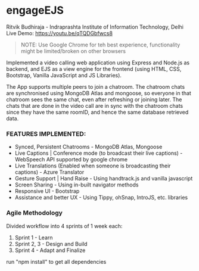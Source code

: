 # engageEJS
Ritvik Budhiraja - Indraprashta Institute of Information Technology, Delhi
Live Demo: https://youtu.be/qTQDGbfwcs8

> NOTE: Use Google Chrome for teh best experience, functionality might be limited/broken on other browsers

Implemented a video calling web application using Express and Node.js as backend, and EJS as a view engine for the frontend (using HTML, CSS, Bootstrap, Vanilla JavaScript and JS Libraries).

The App supports multiple peers to join a chatroom. The chatroom chats are synchronised using MongoDB Atlas and mongoose, so everyone in that chatroom sees the same chat, even after refreshing or joining later. The chats that are done in the video call are in sync with the chatroom chats since they have the same roomID, and hence the same database retrieved data.

### FEATURES IMPLEMENTED:
- Synced, Persistent Chatrooms - MongoDB Atlas, Mongoose
- Live Captions | Conference mode (to broadcast their live captions) - WebSpeech API supported by google chrome
- Live Translations (Enabled when someone is broadcasting their captions) - Azure Translator
- Gesture Support | Hand Raise - Using handtrack.js and vanilla javascript
- Screen Sharing - Using in-built navigator methods
- Responsive UI - Bootstrap
- Assistance and better UX - Using Tippy, ohSnap, IntroJS, etc. libraries

### Agile Methodology
Divided workflow into 4 sprints of 1 week each:
1. Sprint 1 - Learn
2. Sprint 2, 3 - Design and Build
4. Sprint 4 - Adapt and Finalize

run "npm install" to get all dependencies
